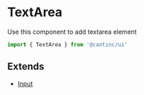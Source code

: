 # TextArea

Use this component to add textarea element

```typescript
import { TextArea } from '@cantinc/ui'
```

## Extends

- [Input](/interaction/input)
